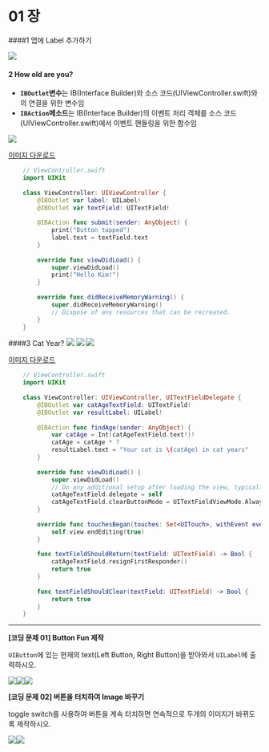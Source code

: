 # 01 장

####1 앱에 Label 추가하기

![](1_1.png)

 
#### 2 How old are you? 

* **`IBOutlet`변수**는 IB(Interface Builder)와 소스 코드(UIViewController.swift)와의 연결을 위한 변수임
* **`IBAction`메소드**는 IB(Interface Builder)의 이벤트 처리 객체를 소스 코드(UIViewController.swift)에서 이벤트 핸들링을 위한 함수임 

![](2_1.png)

[이미지 다운로드](https://dl.dropboxusercontent.com/u/11130733/Lec_2016_public/people.gif)
```swift
    // ViewController.swift
    import UIKit
    
    class ViewController: UIViewController {
        @IBOutlet var label: UILabel!
        @IBOutlet var textField: UITextField!
        
        @IBAction func submit(sender: AnyObject) {
            print("Button tapped")
            label.text = textField.text
        }
        
        override func viewDidLoad() {
            super.viewDidLoad()
            print("Hello Kim!")
        }
    
        override func didReceiveMemoryWarning() {
            super.didReceiveMemoryWarning()
            // Dispose of any resources that can be recreated.
        }
    }
```

####3 Cat Year?
![](cat_year_1_1.png)
![](cat_year_2_1.png)
![](cat_year_3_1.png)
  
  [이미지 다운로드](https://dl.dropboxusercontent.com/u/11130733/Lec_2016_public/cat.png)
```swift
    // ViewController.swift
    import UIKit
    
    class ViewController: UIViewController, UITextFieldDelegate {
        @IBOutlet var catAgeTextField: UITextField!
        @IBOutlet var resultLabel: UILabel!
        
        @IBAction func findAge(sender: AnyObject) { 
            var catAge = Int(catAgeTextField.text!)!
            catAge = catAge * 7
            resultLabel.text = "Your cat is \(catAge) in cat years"
        }
        
        override func viewDidLoad() {
            super.viewDidLoad()
            // Do any additional setup after loading the view, typically from a nib.
            catAgeTextField.delegate = self
            catAgeTextField.clearButtonMode = UITextFieldViewMode.Always
        }
    
        override func touchesBegan(touches: Set<UITouch>, withEvent event: UIEvent?) {
            self.view.endEditing(true)
        }
        
        func textFieldShouldReturn(textField: UITextField) -> Bool {
            catAgeTextField.resignFirstResponder()
            return true
        }
        
        func textFieldShouldClear(textField: UITextField) -> Bool {
            return true
        }
    }
```

---


**[코딩 문제 01] Button Fun 제작**

`UIButton`에 있는 현재의 text(Left Button, Right Button)을 받아와서 `UILabel`에 출력하시오.
 
 ![](ButtonFun01.png)![](ButtonFun02.png)![](ButtonFun03.png)

**[코딩 문제 02] 버튼을 터치하여 Image 바꾸기**

toggle switch를 사용하여 버튼을 계속 터치하면 연속적으로 두개의 이미지가 바뀌도록 제작하시오.

![](ChangeIMG01_s.png)![](ChangeIMG02_s.png)


